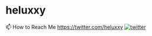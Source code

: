 # heluxxy

📫 How to Reach Me
https://twitter.com/heluxxy
[![twitter](https://img.shields.io/badge/Twitter-000000?style=for-the-badge&logo=Twitter&logoColor=white)]([https://twitter.com/heluxxy])
